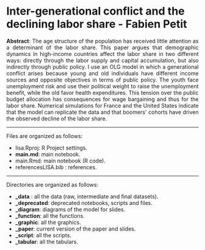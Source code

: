 # Inter-generational conflict and the declining labor share - Fabien Petit

<p align="justify"><b>Abstract</b>: The age structure of the population has received little attention as a determinant of the labor share. This paper argues that demographic dynamics in high-income countries affect the labor share in two different ways: directly through the labor supply and capital accumulation, but also indirectly through public policy. I use an OLG model in which a generational conflict arises because young and old individuals have different income sources and opposite objectives in terms of public policy. The youth face unemployment risk and use their political weight to raise the unemployment benefit, while the old favor health expenditures. This tension over the public budget allocation has consequences for wage bargaining and thus for the labor share. Numerical simulations for France and the United States indicate that the model can replicate the data and that boomers' cohorts have driven the observed decline of the labor share.</p>

---

Files are organized as follows:

- lisa.Rproj: R Project settings.
- **main.md**: main notebook.
- main.Rmd: main notebook (R code).
- referencesLISA.bib : references.

---

Directories are organized as follows:

- **_data** : all the data (raw, intermediate and final datasets).
- **_deprecated**: deprecated notebooks, scripts and files.
- **_diagram**: diagrams of the model for slides.
- **_function**: all the functions.
- **_graphic**: all the graphics.
- **_paper**: current version of the paper and slides.
- **_script**: all the scripts.
- **_tabular**: all the tabulars.
